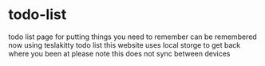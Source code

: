 # todo-list
todo list page for putting things you need to remember can be remembered now using teslakitty todo list
this website uses local storge to get back where you been at please note this does not sync between devices
